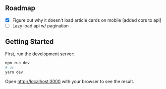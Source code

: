 ## Roadmap

- [X] Figure out why it doesn't load article cards on mobile [added cors to api]
- [ ] Lazy load api w/ pagination

## Getting Started

First, run the development server:

```bash
npm run dev
# or
yarn dev
```

Open [http://localhost:3000](http://localhost:3000) with your browser to see the result.

